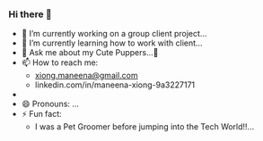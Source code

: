 ### Hi there 👋

<!--
**Manxiong26/Manxiong26** is a ✨ _special_ ✨ repository because its `README.md` (this file) appears on your GitHub profile.
-->

- 🔭 I’m currently working on a group client project...
- 🌱 I’m currently learning how to work with client...
- 💬 Ask me about my Cute Puppers...:feet:
- 📫 How to reach me: 
    - xiong.maneena@gmail.com
    - linkedin.com/in/maneena-xiong-9a3227171
- 
- 😄 Pronouns: ...
- ⚡ Fun fact: 
    - I was a Pet Groomer before jumping into the Tech World!!...

